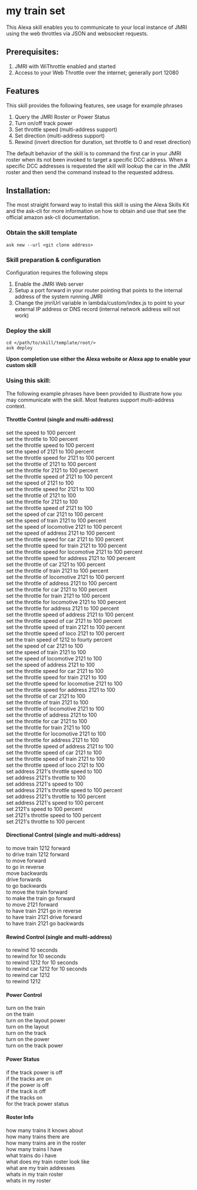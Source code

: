# my train set 

This Alexa skill enables you to communicate to your local instance of JMRI using the web throttles via JSON and websocket requests.

## Prerequisites:
1.  JMRI with WiThrottle enabled and started 
2.  Access to your Web Throttle over the internet; generally port 12080

## Features
This skill provides the following features, see usage for example phrases

1.  Query the JMRI Roster or Power Status
2.  Turn on/off track power
3.  Set throttle speed (multi-address support)
4.  Set direction (multi-address support)
5.  Rewind (invert direction for duration, set throttle to 0 and reset direction)

The default behavior of the skill is to command the first car in your JMRI roster when its not been invoked to target a specific DCC address.  When a specific DCC addresses is requested the skill will lookup the car in the JMRI roster and then send the command instead to the requested address.

## Installation:

The most straight forward way to install this skill is using the Alexa Skills Kit and the ask-cli for more information on how to obtain and use that see the official amazon ask-cli documentation.

### Obtain the skill template

    ask new --url <git clone address>

### Skill preparation & configuration
Configuration requires the following steps

1.  Enable the JMRI Web server
3.  Setup a port forward in your router pointing that points to the internal address of the system running JMRI
4.  Change the jmriUrl variable in lambda/custom/index.js to point to your external IP address or DNS record (internal network address will not work)

### Deploy the skill

    cd </path/to/skill/template/root/>
    ask deploy

**Upon completion use either the Alexa website or Alexa app to enable your custom skill**

### Using this skill:
The following example phrases have been provided to illustrate how you may communicate with the skill.  Most features support multi-address context.

#### Throttle Control (single and multi-address)  
set the speed to 100 percent  
set the throttle to 100 percent  
set the throttle speed to 100 percent  
set the speed of 2121 to 100 percent  
set the throttle speed for 2121 to 100 percent  
set the throttle of 2121 to 100 percent  
set the throttle for 2121 to 100 percent  
set the throttle speed of 2121 to 100 percent  
set the speed of 2121 to 100   
set the throttle speed for 2121 to 100   
set the throttle of 2121 to 100   
set the throttle for 2121 to 100   
set the throttle speed of 2121 to 100   
set the speed of car 2121 to 100 percent  
set the speed of train 2121 to 100 percent  
set the speed of locomotive 2121 to 100 percent  
set the speed of address 2121 to 100 percent  
set the throttle speed for car 2121 to 100 percent  
set the throttle speed for train 2121 to 100 percent  
set the throttle speed for locomotive 2121 to 100 percent  
set the throttle speed for address 2121 to 100 percent  
set the throttle of car 2121 to 100 percent  
set the throttle of train 2121 to 100 percent  
set the throttle of locomotive 2121 to 100 percent  
set the throttle of address 2121 to 100 percent  
set the throttle for car 2121 to 100 percent  
set the throttle for train 2121 to 100 percent  
set the throttle for locomotive 2121 to 100 percent  
set the throttle for address 2121 to 100 percent  
set the throttle speed of address 2121 to 100 percent  
set the throttle speed of car 2121 to 100 percent  
set the throttle speed of train 2121 to 100 percent  
set the throttle speed of loco 2121 to 100 percent  
set the train speed of 1212 to fourty percent  
set the speed of car 2121 to 100   
set the speed of train 2121 to 100   
set the speed of locomotive 2121 to 100   
set the speed of address 2121 to 100   
set the throttle speed for car 2121 to 100   
set the throttle speed for train 2121 to 100   
set the throttle speed for locomotive 2121 to 100   
set the throttle speed for address 2121 to 100   
set the throttle of car 2121 to 100   
set the throttle of train 2121 to 100   
set the throttle of locomotive 2121 to 100   
set the throttle of address 2121 to 100   
set the throttle for car 2121 to 100   
set the throttle for train 2121 to 100   
set the throttle for locomotive 2121 to 100   
set the throttle for address 2121 to 100   
set the throttle speed of address 2121 to 100   
set the throttle speed of car 2121 to 100   
set the throttle speed of train 2121 to 100   
set the throttle speed of loco 2121 to 100   
set address 2121's throttle speed to 100   
set address 2121's throttle to 100   
set address 2121's speed to 100   
set address 2121's throttle speed to 100 percent  
set address 2121's throttle to 100 percent  
set address 2121's speed to 100 percent  
set 2121's speed to 100 percent  
set 2121's throttle speed to 100 percent  
set 2121's throttle to 100 percent  
  
#### Directional Control (single and multi-address)  
to move train 1212 forward  
to drive train 1212 forward  
to move forward  
to go in reverse  
move backwards  
drive forwards  
to go backwards  
to move the train forward  
to make the train go forward  
to move 2121 forward  
to have train 2121 go in reverse  
to have train 2121 drive forward  
to have train 2121 go backwards  
  
#### Rewind Control (single and multi-address)  
to rewind 10 seconds  
to rewind for 10 seconds  
to rewind 1212 for 10 seconds  
to rewind car 1212 for 10 seconds  
to rewind car 1212   
to rewind 1212   
  
#### Power Control  
turn on the train  
on the train  
turn on the layout power  
turn on the layout  
turn on the track  
turn on the power  
turn on the track power  
  
#### Power Status  
if the track power is off  
if the tracks are on  
if the power is off  
if the track is off  
if the tracks on  
for the track power status  
  
#### Roster Info  
how many trains it knows about  
how many trains there are  
how many trains are in the roster  
how many trains I have  
what trains do i have  
what does my train roster look like  
what are my train addresses  
whats in my train roster  
whats in my roster  
